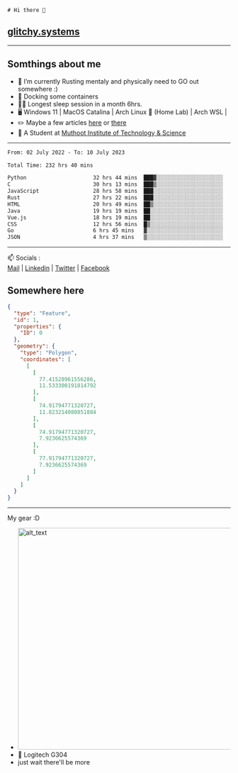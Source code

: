 ```
# Hi there 👋
```
## [glitchy.systems](https://glitchy.systems)
---

## Somthings about me



- 🌱 I’m currently Rusting mentaly and physically need to GO out somewhere :)
- 🐋 Docking some containers
- 😶‍🌫️ Longest sleep session in a month 6hrs.
- 🖥️ Windows 11 | MacOS Catalina | Arch Linux 🦩 (Home Lab) | Arch WSL |
- ✏️ Maybe a few articles [here](https://medium.com/@advaithnarayanan8) or [there](https://medium.com/@advaithnarayanan8)
- 📑 A Student at [Muthoot Institute of Technology & Science](https://mgmits.ac.in/)



---

<!--START_SECTION:waka-->

```txt
From: 02 July 2022 - To: 10 July 2023

Total Time: 232 hrs 40 mins

Python                     32 hrs 44 mins  ███▓░░░░░░░░░░░░░░░░░░░░░   14.07 %
C                          30 hrs 13 mins  ███▒░░░░░░░░░░░░░░░░░░░░░   12.99 %
JavaScript                 28 hrs 58 mins  ███░░░░░░░░░░░░░░░░░░░░░░   12.45 %
Rust                       27 hrs 22 mins  ███░░░░░░░░░░░░░░░░░░░░░░   11.77 %
HTML                       20 hrs 49 mins  ██▒░░░░░░░░░░░░░░░░░░░░░░   08.95 %
Java                       19 hrs 19 mins  ██░░░░░░░░░░░░░░░░░░░░░░░   08.30 %
Vue.js                     18 hrs 19 mins  ██░░░░░░░░░░░░░░░░░░░░░░░   07.88 %
CSS                        12 hrs 56 mins  █▒░░░░░░░░░░░░░░░░░░░░░░░   05.57 %
Go                         6 hrs 45 mins   ▓░░░░░░░░░░░░░░░░░░░░░░░░   02.90 %
JSON                       4 hrs 37 mins   ▒░░░░░░░░░░░░░░░░░░░░░░░░   01.99 %
```

<!--END_SECTION:waka-->

---

📫 Socials :<br>
[Mail](mailto:advaithnarayanan8@gmail.com) | [Linkedin](https://www.linkedin.com/in/advaith-narayanan-a72152214/) | [Twitter](https://twitter.com/advaithnarayan) | [Facebook](https://screenmessage.com/qinq)

## Somewhere here

```geojson
{
  "type": "Feature",
  "id": 1,
  "properties": {
    "ID": 0
  },
  "geometry": {
    "type": "Polygon",
    "coordinates": [
      [
        [
          77.41528961556286,
          11.533300191814792
        ],
        [
          74.91794771320727,
          11.823214080851884
        ],
        [
          74.91794771320727,
          7.9236625574369
        ],
        [
          77.91794771320727,
          7.9236625574369
        ]
      ]
    ]
  }
}
```


--- 
My gear :D

- [<img alt="alt_text" width="500px" src="https://valid.x86.fr/cache/banner/xv24bv-6.png" />](https://valid.x86.fr/xv24bv)
- 🐁 Logitech G304
- just wait there'll be more

